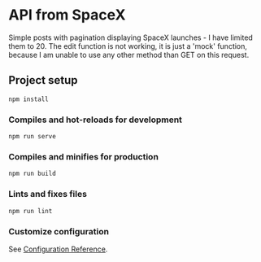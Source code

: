 # API from SpaceX 

Simple posts with pagination displaying SpaceX launches - I have limited them to 20. The edit function is not working, it is just a 'mock' function, because I am unable to use any other method than GET on this request. 

## Project setup
```
npm install
```

### Compiles and hot-reloads for development
```
npm run serve
```

### Compiles and minifies for production
```
npm run build
```

### Lints and fixes files
```
npm run lint
```

### Customize configuration
See [Configuration Reference](https://cli.vuejs.org/config/).
